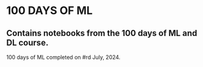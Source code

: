 # 100 DAYS OF ML

## Contains notebooks from the 100 days of ML and DL course.
100 days of ML completed on #rd July, 2024.